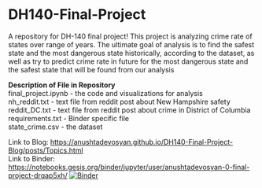 # DH140-Final-Project
A repository for DH-140 final project!
This project is analyzing crime rate of states over range of years. The ultimate goal of analysis is to find the safest state and the most dangerous state historically, according to the dataset, as well as try to predict crime rate in future for the most dangerous state and the safest state that will be found from our analysis

**Description of File in Repository**  
final_project.ipynb - the code and visualizations for analysis  
nh_reddit.txt - text file from reddit post about New Hampshire safety  
reddit_DC.txt - text file from reddit post about crime in District of Columbia  
requirements.txt - Binder specific file  
state_crime.csv - the dataset  

Link to Blog: https://anushtadevosyan.github.io/DH140-Final-Project-Blog/posts/Topics.html  
Link to Binder: https://notebooks.gesis.org/binder/jupyter/user/anushtadevosyan-0-final-project-drqap5xh/
[![Binder](https://mybinder.org/badge_logo.svg)](https://mybinder.org/v2/gh/AnushTadevosyan/DH140-Final-Project/main)